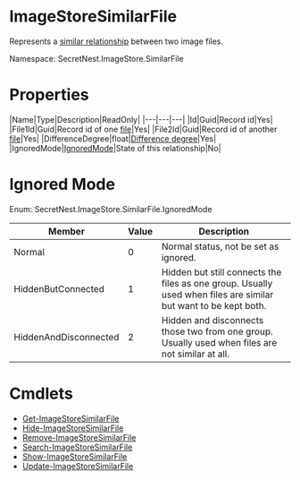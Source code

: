 # ImageStoreSimilarFile
Represents a [similar relationship](../concept/SimilarFile.md) between two image files.

Namespace: SecretNest.ImageStore.SimilarFile

# Properties
|Name|Type|Description|ReadOnly|
|---|---|---|
|Id|Guid|Record id|Yes|
|File1Id|Guid|Record id of one [file](ImageStoreFile.md)|Yes|
|File2Id|Guid|Record id of another [file](ImageStoreFile.md)|Yes|
|DifferenceDegree|float|[Difference degree](../concept/DifferenceDegree.md)|Yes|
|IgnoredMode|[IgnoredMode](#Ignored-Mode)|State of this relationship|No|

# Ignored Mode
Enum: SecretNest.ImageStore.SimilarFile.IgnoredMode

|Member|Value|Description|
|---|---|---|
|Normal|0|Normal status, not be set as ignored.|
|HiddenButConnected|1|Hidden but still connects the files as one group. Usually used when files are similar but want to be kept both.|
|HiddenAndDisconnected|2|Hidden and disconnects those two from one group. Usually used when files are not similar at all.|

# Cmdlets
  * [Get-ImageStoreSimilarFile](../cmdlet/SimilarFile/GetSimilarFile.md)
  * [Hide-ImageStoreSimilarFile](../cmdlet/SimilarFile/HideSimilarFile.md)
  * [Remove-ImageStoreSimilarFile](../cmdlet/SimilarFile/RemoveSimilarFile.md)
  * [Search-ImageStoreSimilarFile](../cmdlet/SimilarFile/SearchSimilarFile.md)
  * [Show-ImageStoreSimilarFile](../cmdlet/SimilarFile/ShowSimilarFile.md)
  * [Update-ImageStoreSimilarFile](../cmdlet/SimilarFile/UpdateSimilarFile.md)